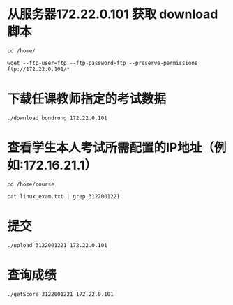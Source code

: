 # 从服务器172.22.0.101 获取 download脚本
```
cd /home/
```
```
wget --ftp-user=ftp --ftp-password=ftp --preserve-permissions ftp://172.22.0.101/*
```
# 下载任课教师指定的考试数据
```
./download bondrong 172.22.0.101
```
# 查看学生本人考试所需配置的IP地址（例如:172.16.21.1）
```
cd /home/course
```
```
cat linux_exam.txt | grep 3122001221
```
# 提交
```
./upload 3122001221 172.22.0.101
```
# 查询成绩
```
./getScore 3122001221 172.22.0.101
```
